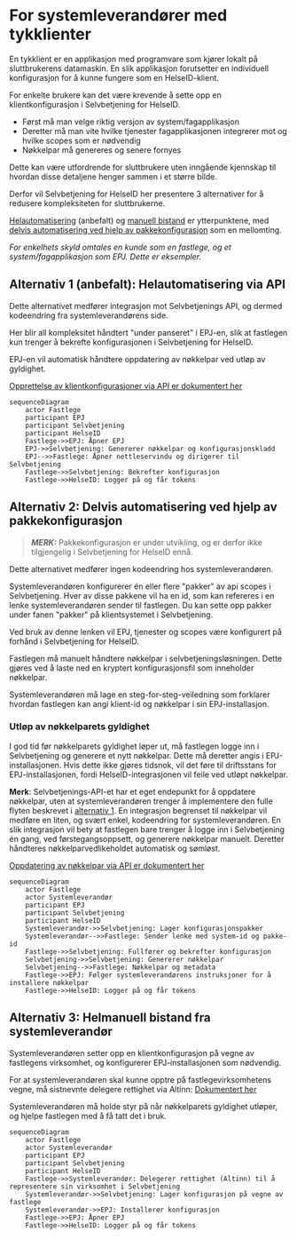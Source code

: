 # For systemleverandører med tykklienter

En tykklient er en applikasjon med programvare som kjører lokalt på sluttbrukerens datamaskin. En slik applikasjon forutsetter en individuell konfigurasjon for å kunne fungere som en HelseID-klient.

For enkelte brukere kan det være krevende å sette opp en klientkonfigurasjon i Selvbetjening for HelseID.

- Først må man velge riktig versjon av system/fagapplikasjon
- Deretter må man vite hvilke tjenester fagapplikasjonen integrerer mot og hvilke scopes som er nødvendig
- Nøkkelpar må genereres og senere fornyes

Dette kan være utfordrende for sluttbrukere uten inngående kjennskap til hvordan disse detaljene henger sammen i et større bilde.

Derfor vil Selvbetjening for HelseID her presentere 3 alternativer for å redusere kompleksiteten for sluttbrukerne.

[Helautomatisering](#alternativ-1-anbefalt-helautomatisering-via-api) (anbefalt) og [manuell bistand](#alternativ-3-helmanuell-bistand-fra-systemleverandør) er ytterpunktene, med [delvis automatisering ved hjelp av pakkekonfigurasjon](#alternativ-2-delvis-automatisering-ved-hjelp-av-pakkekonfigurasjon) som en mellomting.

*For enkelhets skyld omtales en kunde som en fastlege, og et system/fagapplikasjon som EPJ. Dette er eksempler.*

## Alternativ 1 (anbefalt): Helautomatisering via API

Dette alternativet medfører integrasjon mot Selvbetjenings API, og dermed kodeendring fra systemleverandørens side.

Her blir all kompleksitet håndtert "under panseret" i EPJ-en, slik at fastlegen kun trenger å bekrefte konfigurasjonen i Selvbetjening for HelseID.

EPJ-en vil automatisk håndtere oppdatering av nøkkelpar ved utløp av gyldighet.

[Opprettelse av klientkonfigurasjoner via API er dokumentert her](../README.md)

```mermaid
sequenceDiagram
    actor Fastlege
    participant EPJ
    participant Selvbetjening
    participant HelseID
    Fastlege->>EPJ: Åpner EPJ
    EPJ->>Selvbetjening: Genererer nøkkelpar og konfigurasjonskladd
    EPJ-->>Fastlege: Åpner nettleservindu og dirigerer til Selvbetjening
    Fastlege->>Selvbetjening: Bekrefter konfigurasjon
    Fastlege->>HelseID: Logger på og får tokens
```

## Alternativ 2: Delvis automatisering ved hjelp av pakkekonfigurasjon

> **_MERK:_** Pakkekonfigurasjon er under utvikling, og er derfor ikke tilgjengelig i Selvbetjening for HelseID ennå.

Dette alternativet medfører ingen kodeendring hos systemleverandøren.

Systemleverandøren konfigurerer én eller flere "pakker" av api scopes i Selvbetjening. Hver av disse pakkene vil ha en id, som kan refereres i en lenke systemleverandøren sender til fastlegen. Du kan sette opp pakker under fanen "pakker" på klientsystemet i Selvbetjening.

Ved bruk av denne lenken vil EPJ, tjenester og scopes være konfigurert på forhånd i Selvbetjening for HelseID.

Fastlegen må manuelt håndtere nøkkelpar i selvbetjeningsløsningen. Dette gjøres ved å laste ned en kryptert konfigurasjonsfil som inneholder nøkkelpar.

Systemleverandøren må lage en steg-for-steg-veiledning som forklarer hvordan fastlegen kan angi klient-id og nøkkelpar i sin EPJ-installasjon.

### Utløp av nøkkelparets gyldighet

I god tid før nøkkelparets gyldighet løper ut, må fastlegen logge inn i Selvbetjening og generere et nytt nøkkelpar. Dette må deretter angis i EPJ-installasjonen. Hvis dette ikke gjøres tidsnok, vil det føre til driftsstans for EPJ-installasjonen, fordi HelseID-integrasjonen vil feile ved utløpt nøkkelpar.

**Merk**: Selvbetjenings-API-et har et eget endepunkt for å oppdatere nøkkelpar, uten at systemleverandøren trenger å implementere den fulle flyten beskrevet i [alternativ 1](#alternativ-1-helautomatisering-via-api). En integrasjon begrenset til nøkkelpar vil medføre en liten, og svært enkel, kodeendring for systemleverandøren. En slik integrasjon vil bety at fastlegen bare trenger å logge inn i Selvbetjening én gang, ved førstegangsoppsett, og generere nøkkelpar manuelt. Deretter håndteres nøkkelparvedlikeholdet automatisk og sømløst.

[Oppdatering av nøkkelpar via API er dokumentert her](../README.md#updating-the-client)

```mermaid
sequenceDiagram
    actor Fastlege
    actor Systemleverandør
    participant EPJ
    participant Selvbetjening
    participant HelseID
    Systemleverandør->>Selvbetjening: Lager konfigurasjonspakker
    Systemleverandør-->>Fastlege: Sender lenke med system-id og pakke-id
    Fastlege->>Selvbetjening: Fullfører og bekrefter konfigurasjon
    Selvbetjening->>Selvbetjening: Genererer nøkkelpar
    Selvbetjening-->>Fastlege: Nøkkelpar og metadata
    Fastlege->>EPJ: Følger systemleverandørens instruksjoner for å installere nøkkelpar
    Fastlege->>HelseID: Logger på og får tokens
```

## Alternativ 3: Helmanuell bistand fra systemleverandør

Systemleverandøren setter opp en klientkonfigurasjon på vegne av fastlegens virksomhet, og konfigurerer EPJ-installasjonen som nødvendig.

For at systemleverandøren skal kunne opptre på fastlegevirksomhetens vegne, må sistnevnte delegere rettighet via Altinn: [Dokumentert her](https://helseid.atlassian.net/wiki/spaces/HELSEID/pages/526876673/Delegering+fra+virksomhet+til+virksomhet)

Systemleverandøren må holde styr på når nøkkelparets gyldighet utløper, og hjelpe fastlegen med å få tatt det i bruk.

```mermaid
sequenceDiagram
    actor Fastlege
    actor Systemleverandør
    participant EPJ
    participant Selvbetjening
    participant HelseID
    Fastlege->>Systemleverandør: Delegerer rettighet (Altinn) til å representere sin virksomhet i Selvbetjening 
    Systemleverandør->>Selvbetjening: Lager konfigurasjon på vegne av fastlege
    Systemleverandør->>EPJ: Installerer konfigurasjon
    Fastlege->>EPJ: Åpner EPJ
    Fastlege->>HelseID: Logger på og får tokens
```

